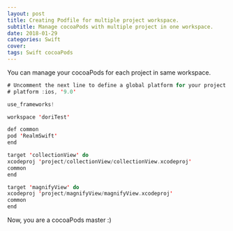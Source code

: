 ```yaml
---
layout: post
title: Creating Podfile for multiple project workspace.
subtitle: Manage cocoaPods with multiple project in one workspace.
date: 2018-01-29
categories: Swift
cover:
tags: Swift cocoaPods
---
```


You can manage your cocoaPods for each project in same workspace.


```swift
# Uncomment the next line to define a global platform for your project
# platform :ios, '9.0'

use_frameworks!

workspace 'doriTest'

def common
pod 'RealmSwift'
end

target 'collectionView' do
xcodeproj 'project/collectionView/collectionView.xcodeproj'
common
end

target 'magnifyView' do
xcodeproj 'project/magnifyView/magnifyView.xcodeproj'
common
end
```


Now, you are a cocoaPods master :)
